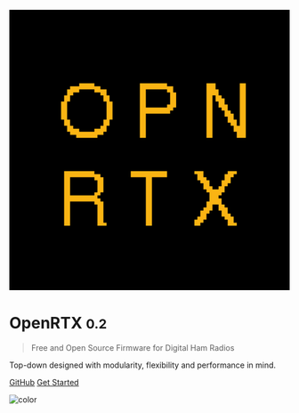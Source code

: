 <!-- _coverpage.md -->

![logo](_media/openrtx_logo.svg)

# OpenRTX <small>0.2</small>

> Free and Open Source Firmware for Digital Ham Radios

Top-down designed with modularity, flexibility and performance in mind.

[GitHub](https://github.com/OpenRTX/OpenRTX/)
[Get Started](#the-openrtx-project)

![color](#000000)
